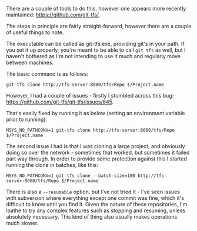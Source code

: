There are a couple of tools to do this, however one appears more recently maintained: https://github.com/git-tfs/.

The steps in principle are fairly straight-forward, however there are a couple of useful things to note.

The executable can be called as git-tfs.exe, providing git's in your path. If you set it up properly, you're meant to be able to call `git tfs` as well, but I haven't bothered as I'm not intending to use it much and regularly move between machines.

The basic command is as follows:

    git-tfs clone http://tfs-server:8080/tfs/Repo $/Project.name

However, I had a couple of issues - firstly I stumbled across this bug: https://github.com/git-tfs/git-tfs/issues/845.

That's easily fixed by running it as below (setting an environment variable prior to running):

    MSYS_NO_PATHCONV=1 git-tfs clone http://tfs-server:8080/tfs/Repo $/Project.name

The second issue I had is that I was cloning a large project, and obviously doing so over the network - sometimes that worked, but sometimes it failed part way through. In order to provide some protection against this I started running the clone in batches, like this:

    MSYS_NO_PATHCONV=1 git-tfs clone --batch-size=100 http://tfs-server:8080/tfs/Repo $/Project.name

There is also a `--resumable` option, but I've not tried it - I've seen issues with subversion where everything except one commit was fine, which it's difficult to know until you find it. Given the nature of these repositories, I'm loathe to try any complex features such as stopping and resuming, unless absolutely necessary. This kind of thing also usually makes operations much slower.
